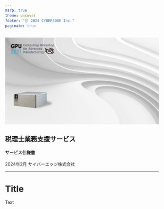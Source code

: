 ```yaml
---
marp: true
theme: uncover
footer: "＠ 2024 CYBEREDGE Inc."
paginate: true
---
```

<!--
_color: white
-->

![bg brightness:0.8](back_zoom_gpu2021.jpg)

## 税理士業務支援サービス
#### サービス仕様書

2024年2月
サイバーエッジ株式会社

---
<!--
header: "Accelarating Biz Development CYBEREDGE Inc."
-->

# Title

Text
